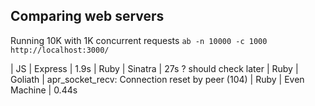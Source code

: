 ## Comparing web servers
Running 10K with 1K concurrent requests `ab -n 10000 -c 1000 http://localhost:3000/`
  
| JS | Express | 1.9s
| Ruby | Sinatra  | 27s ? should check later
| Ruby | Goliath | apr_socket_recv: Connection reset by peer (104)
| Ruby | Even Machine | 0.44s 

